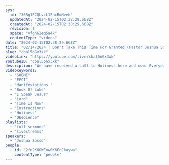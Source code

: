 ```yaml
---
sys:
  id: "36Rg1ECQLvcL1FhcBmNveb"
  updatedAt: "2024-02-15T02:38:29.668Z"
  createdAt: "2024-02-15T02:38:29.668Z"
  revision: 1
  space: "vfgh62eq5a4k"
  contentType: "videos"
date: "2024-02-15T02:38:29.668Z"
title: "02/14/2024 | Don't Take This Time For Granted (Pastor Joshua Sosso)"
slug: "cbal5oGx3xk"
videoLink: "https://youtube.com/live/cbal5oGx3xk"
YoutubeID: "cbal5oGx3xk"
description: "We have received a call to Holiness here and now. Everyday we should be taking every moment alone to speak and listen to our Father. We can no longer get caught up in our own little world and postpone the instructions we have been given. For every instruction given that still has not manifested due to our disobedience, we should be embarrassed. All it takes is little obedience's that could drastically change your lives. God has told us that there will be no more delays, His move is coming whether we are ready or not. When instructions are followed, blessing are in tow. Rejoice the time is now for our blessings and manifestations. Are you falling in line, or falling out? This sermon was released at Freedom Fellowship Church International on February 14, 2024 by Pastor Joshua Sosso  "
videoKeywords:
  - "SOGMI"
  - "FFCI"
  - "Manifestations "
  - "Book Of Luke"
  - "I Speak Jesus"
  - "Lord"
  - "Time Is Now"
  - "Instructions"
  - "Holiness"
  - "Obedience"
playlists:
  - "full sermons"
  - "livestreams"
speakers:
  - "Joshua Sosso"
people:
  - id: "2fn2KHOWEow0K6EqCkaywa"
    contentType: "people"
---
```

